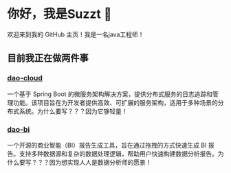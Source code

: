 # 你好，我是Suzzt 👋

欢迎来到我的 GitHub 主页！我是一名java工程师！

## 目前我正在做两件事
### [dao-cloud](https://github.com/Suzzt/dao-cloud)
一个基于 Spring Boot 的微服务架构解决方案，提供分布式服务的日志追踪和管理功能。该项目旨在为开发者提供高效、可扩展的服务架构，适用于多种场景的分布式系统。为什么要写？？？因为它够轻量！

### [dao-bi](https://github.com/Suzzt/dao-bi)
一个开源的商业智能（BI）报告生成工具，旨在通过拖拽的方式快速生成 BI 报告。支持多种数据源和复杂的数据处理逻辑，帮助用户快速构建数据分析报告。为什么要写？？？因为想实现人人是数据分析师的愿景！
